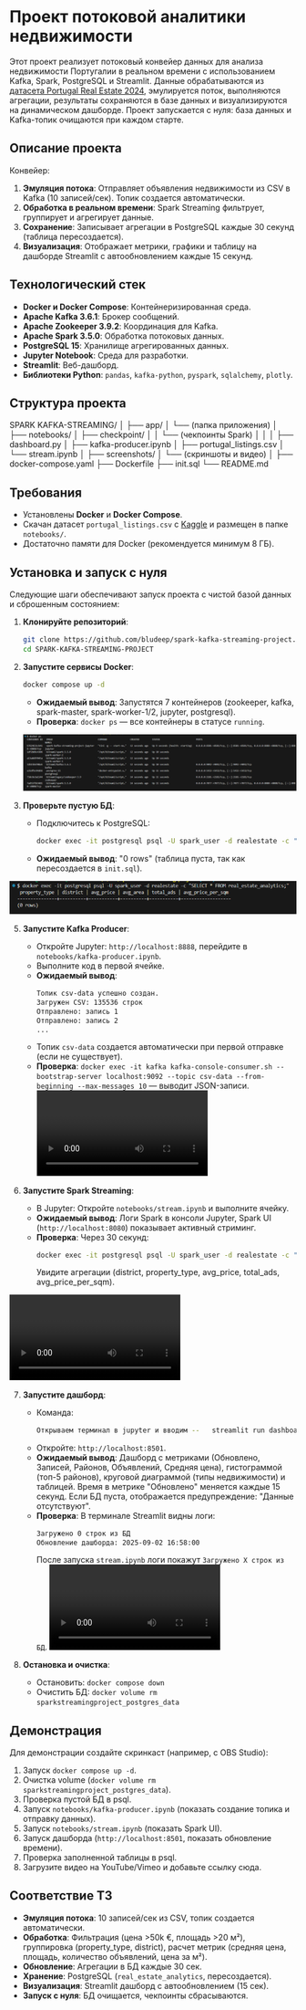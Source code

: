 # Проект потоковой аналитики недвижимости

Этот проект реализует потоковый конвейер данных для анализа недвижимости Португалии в реальном времени с использованием Kafka, Spark, PostgreSQL и Streamlit. Данные обрабатываются из [датасета Portugal Real Estate 2024](https://www.kaggle.com/datasets/luvathoms/portugal-real-estate-2024), эмулируется поток, выполняются агрегации, результаты сохраняются в базе данных и визуализируются на динамическом дашборде. Проект запускается с нуля: база данных и Kafka-топик очищаются при каждом старте.

## Описание проекта

Конвейер:
1. **Эмуляция потока**: Отправляет объявления недвижимости из CSV в Kafka (10 записей/сек). Топик создается автоматически.
2. **Обработка в реальном времени**: Spark Streaming фильтрует, группирует и агрегирует данные.
3. **Сохранение**: Записывает агрегации в PostgreSQL каждые 30 секунд (таблица пересоздается).
4. **Визуализация**: Отображает метрики, графики и таблицу на дашборде Streamlit с автообновлением каждые 15 секунд.

## Технологический стек
- **Docker и Docker Compose**: Контейнеризированная среда.
- **Apache Kafka 3.6.1**: Брокер сообщений.
- **Apache Zookeeper 3.9.2**: Координация для Kafka.
- **Apache Spark 3.5.0**: Обработка потоковых данных.
- **PostgreSQL 15**: Хранилище агрегированных данных.
- **Jupyter Notebook**: Среда для разработки.
- **Streamlit**: Веб-дашборд.
- **Библиотеки Python**: `pandas`, `kafka-python`, `pyspark`, `sqlalchemy`, `plotly`.

## Структура проекта

SPARK KAFKA-STREAMING/
│
├── app/
│   └── (папка приложения)
│
├── notebooks/
│   ├── checkpoint/
│   │   └── (чекпоинты Spark)
│   │
│   ├── dashboard.py
│   ├── kafka-producer.ipynb
│   ├── portugal_listings.csv
│   └── stream.ipynb
│
├── screenshots/
│   └── (скриншоты и видео)
│
├── docker-compose.yaml
├── Dockerfile
├── init.sql
└── README.md

## Требования
- Установлены **Docker** и **Docker Compose**.
- Скачан датасет `portugal_listings.csv` с [Kaggle](https://www.kaggle.com/datasets/luvathoms/portugal-real-estate-2024) и размещен в папке `notebooks/`.
- Достаточно памяти для Docker (рекомендуется минимум 8 ГБ).

## Установка и запуск с нуля

Следующие шаги обеспечивают запуск проекта с чистой базой данных и сброшенным состоянием:

1. **Клонируйте репозиторий**:
   ```bash
   git clone https://github.com/bludeep/spark-kafka-streaming-project.git
   cd SPARK-KAFKA-STREAMING-PROJECT
   ```


3. **Запустите сервисы Docker**:
   ```bash
   docker compose up -d
   ```
   - **Ожидаемый вывод**: Запустятся 7 контейнеров (zookeeper, kafka, spark-master, spark-worker-1/2, jupyter, postgresql).
   - **Проверка**: `docker ps` — все контейнеры в статусе `running`.

   ![alt text](screenshots/docker_ps.png)

4. **Проверьте пустую БД**:
   - Подключитесь к PostgreSQL:
     ```bash
     docker exec -it postgresql psql -U spark_user -d realestate -c "SELECT * FROM real_estate_analytics;"
     ```
   - **Ожидаемый вывод**: "0 rows" (таблица пуста, так как пересоздается в `init.sql`).

![alt text](screenshots/postgres_bd.png)



5. **Запустите Kafka Producer**:
   - Откройте Jupyter: `http://localhost:8888`, перейдите в `notebooks/kafka-producer.ipynb`.
   - Выполните код в первой ячейке.
   - **Ожидаемый вывод**:
     ```
     Топик csv-data успешно создан.
     Загружен CSV: 135536 строк
     Отправлено: запись 1
     Отправлено: запись 2
     ...
     ```
   - Топик `csv-data` создается автоматически при первой отправке (если не существует).
   - **Проверка**: `docker exec -it kafka kafka-console-consumer.sh --bootstrap-server localhost:9092 --topic csv-data --from-beginning --max-messages 10` — выводит JSON-записи.
<video controls src="screenshots/kafka-producer.mp4" title="Title"></video>



6. **Запустите Spark Streaming**:
   - В Jupyter: Откройте `notebooks/stream.ipynb` и выполните ячейку.
   - **Ожидаемый вывод**: Логи Spark в консоли Jupyter, Spark UI (`http://localhost:8080`) показывает активный стриминг.
   - **Проверка**: Через 30 секунд:
     ```bash
     docker exec -it postgresql psql -U spark_user -d realestate -c "SELECT * FROM real_estate_analytics LIMIT 5;"
     ```
     Увидите агрегации (district, property_type, avg_price, total_ads, avg_price_per_sqm).

<video controls src="screenshots/spark_stream.mp4" title="Title"></video>

7. **Запустите дашборд**:
   - Команда:
     ```bash
     Открываем терминал в jupyter и вводим --   streamlit run dashboard.py --server.port 8501 --server.address 0.0.0.0
     ```
   - Откройте: `http://localhost:8501`.
   - **Ожидаемый вывод**: Дашборд с метриками (Обновлено, Записей, Районов, Объявлений, Средняя цена), гистограммой (топ-5 районов), круговой диаграммой (типы недвижимости) и таблицей. Время в метрике "Обновлено" меняется каждые 15 секунд. Если БД пуста, отображается предупреждение: "Данные отсутствуют".
   - **Проверка**: В терминале Streamlit видны логи:
     ```
     Загружено 0 строк из БД
     Обновление дашборда: 2025-09-02 16:58:00
     ```
     После запуска `stream.ipynb` логи покажут `Загружено X строк из БД`.
<video controls src="screenshots/dashboard.mp4" title="Title"></video>


8. **Остановка и очистка**:
   - Остановить: `docker compose down`
   - Очистить БД: `docker volume rm sparkstreamingproject_postgres_data`

## Демонстрация

Для демонстрации создайте скринкаст (например, с OBS Studio):
1. Запуск `docker compose up -d`.
2. Очистка volume (`docker volume rm sparkstreamingproject_postgres_data`).
3. Проверка пустой БД в psql.
4. Запуск `notebooks/kafka-producer.ipynb` (показать создание топика и отправку данных).
5. Запуск `notebooks/stream.ipynb` (показать Spark UI).
6. Запуск дашборда (`http://localhost:8501`, показать обновление времени).
7. Проверка заполненной таблицы в psql.
8. Загрузите видео на YouTube/Vimeo и добавьте ссылку сюда.



## Соответствие ТЗ
- **Эмуляция потока**: 10 записей/сек из CSV, топик создается автоматически.
- **Обработка**: Фильтрация (цена >50k €, площадь >20 м²), группировка (property_type, district), расчет метрик (средняя цена, площадь, количество объявлений, цена за м²).
- **Обновление**: Агрегации в БД каждые 30 сек.
- **Хранение**: PostgreSQL (`real_estate_analytics`, пересоздается).
- **Визуализация**: Streamlit дашборд с автообновлением (15 сек).
- **Запуск с нуля**: БД очищается, чекпоинты сбрасываются.